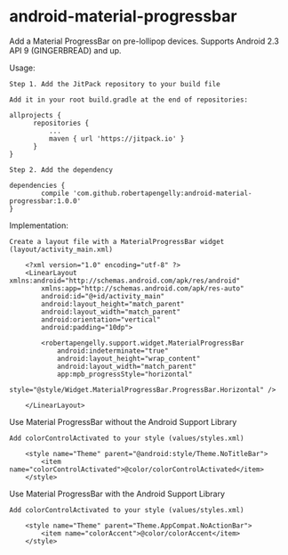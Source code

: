# android-material-progressbar

Add a Material ProgressBar on pre-lollipop devices. Supports Android 2.3 API 9 (GINGERBREAD) and up.

Usage:

    Step 1. Add the JitPack repository to your build file
    
    Add it in your root build.gradle at the end of repositories:
    
    allprojects {
		  repositories {
			  ...
			  maven { url 'https://jitpack.io' }
		  }
	}
    
    Step 2. Add the dependency
    
    dependencies {
	        compile 'com.github.robertapengelly:android-material-progressbar:1.0.0'
	}

Implementation:

    Create a layout file with a MaterialProgressBar widget (layout/activity_main.xml)
    
        <?xml version="1.0" encoding="utf-8" ?>
        <LinearLayout xmlns:android="http://schemas.android.com/apk/res/android"
            xmlns:app="http://schemas.android.com/apk/res-auto"
            android:id="@+id/activity_main"
            android:layout_height="match_parent"
            android:layout_width="match_parent"
            android:orientation="vertical"
            android:padding="10dp">
            
            <robertapengelly.support.widget.MaterialProgressBar
                android:indeterminate="true"
                android:layout_height="wrap_content"
                android:layout_width="match_parent"
                app:mpb_progressStyle="horizontal"
                style="@style/Widget.MaterialProgressBar.ProgressBar.Horizontal" />
        
        </LinearLayout>

Use Material ProgressBar without the Android Support Library

    Add colorControlActivated to your style (values/styles.xml)
    
        <style name="Theme" parent="@android:style/Theme.NoTitleBar">
            <item name="colorControlActivated">@color/colorControlActivated</item>
        </style>

Use Material ProgressBar with the Android Support Library

    Add colorControlActivated to your style (values/styles.xml)
    
        <style name="Theme" parent="Theme.AppCompat.NoActionBar">
            <item name="colorAccent">@color/colorAccent</item>
        </style>
